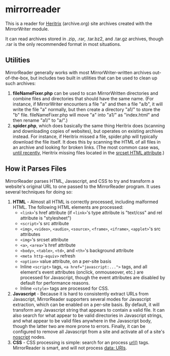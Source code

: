 # mirrorreader
This is a reader for [Heritrix](https://github.com/internetarchive/heritrix3) (archive.org) site archives created with the MirrorWriter module.

It can read archives stored in .zip, .rar, .tar.bz2, and .tar.gz archives, though .rar is the only recommended format in most situations.

## Utilities
MirrorReader generally works with most MirrorWriter-written archives out-of-the-box, but includes two built in utilities that can be used to clean up such archives:
1. **fileNameFixer.php** can be used to scan MirrorWritten directories and combine files and directories that should have the same name. (For instance, if MirrorWriter encounters a file "a" and then a file "a/b", it will write the file "a" normally, but then create a directory "a1/" to store the "b" file. fileNameFixer.php will move "a" into "a1/" as "index.html" and then rename "a1/" to "a/".)
2. **spider.php**, which does basically the same thing Heritrix does (scanning and downloading copies of websites), but operates on existing archives instead. For instance, if Heritrix missed a file, spider.php will typically download the file itself. It does this by scanning the HTML of all files in an archive and looking for broken links. (The most common case was, [until recently](https://github.com/internetarchive/heritrix3/issues/177), Heritrix missing files located in the [srcset HTML attribute](https://www.w3schools.com/tags/att_source_srcset.asp).)

## How it Parses Files
MirrorReader parses HTML, Javascript, and CSS to try and transform a website's original URL to one passed to the MirrorReader program. It uses several techniques for doing so:

1. **HTML** - Almost all HTML is correctly processed, including malformed HTML. The following HTML elements are processed:
    * `<link>`'s href attribute (if `<link>`'s type attribute is "text/css" and rel attribute is "stylesheet")
    * `<script>`'s src attribute
    * `<img>`, `<video>`, `<audio>`, `<source>`, `<frame>`, `<iframe>`, `<applet>`'s src attributes
    * `<img>`'s srcset attribute
    * `<a>`, `<area>`'s href attribute
    * `<body>`, `<table>`, `<td>`, and `<th>`'s background attribute
    * `<meta http-equiv>` refresh
    * `<option>` value attribute, on a per-site basis
    * Inline `<script>` tags, `<a href="javascript:...">` tags, and all element's event attributes (onclick, onmouseover, etc.) are processed for Javascript, though the event attributes are disabled by default for performance reasons.
    * Inline `<style>` tags are processed for CSS.
2. **Javascript** - Because it is hard to consistently extract URLs from Javascript, MirrorReader supporters several modes for Javascript extraction, which can be enabled on a per-site basis. By default, it will transform any Javascript string that appears to contain a valid file. It can also search for what appear to be valid directories in Javascript strings, and what appear to be valid files anywhere in the Javascript body, though the latter two are more prone to errors. Finally, it can be configured to remove all Javascript from a site and activate all of a site's [noscript](https://developer.mozilla.org/en-US/docs/Web/HTML/Element/noscript) nodes.
3. **CSS** - CSS processing is simple: search for an process [url()](https://developer.mozilla.org/en-US/docs/Web/CSS/url) tags. MirrorReader is smart, and will not process [data: URIs](https://developer.mozilla.org/en-US/docs/Web/HTTP/Basics_of_HTTP/Data_URIs).
